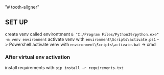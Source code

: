 "# tooth-aligner" 

## SET UP
create venv called environtment `& "C:/Program Files/Python39/python.exe" -m venv environment`
activate venv with `environment\Scripts\activate.ps1` -> Powershell
activate venv with `environment\Scripts\activate.bat` -> cmd

### After virtual env activation
install requirements with `pip install -r requirements.txt`
